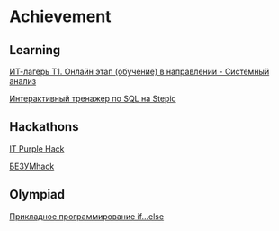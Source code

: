 # Achievement

## Learning

[ИТ-лагерь Т1. Онлайн этап (обучение) в направлении - Системный анализ](https://github.com/MelnikNO/Achievement/blob/main/Сертификат%20СА%20Мельник%20НО.pdf)

[Интерактивный тренажер по SQL на Stepic](https://github.com/MelnikNO/Achievement/blob/main/МельникНОstepik.pdf)

## Hackathons

[IT Purple Hack]()

[БЕЗУМhack]()

## Olympiad

[Прикладное программирование if...else]()
